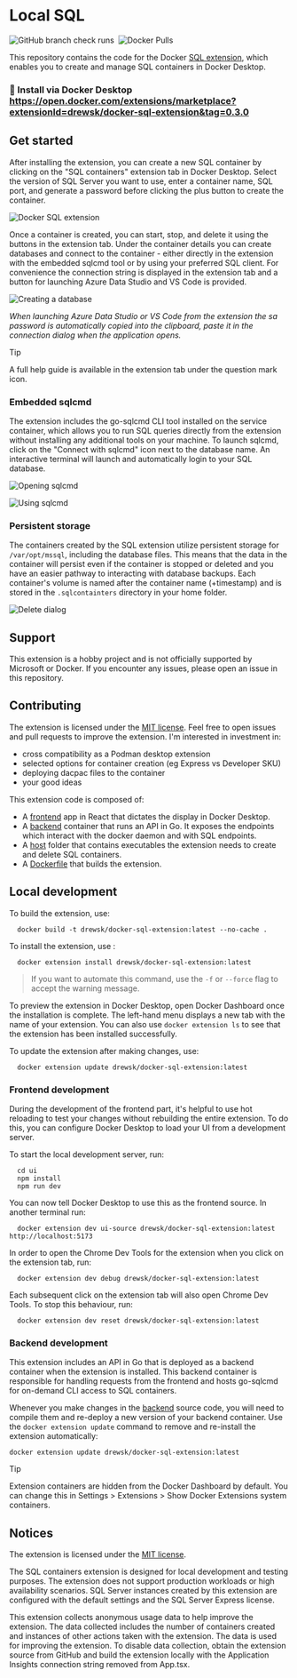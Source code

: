 # Local SQL

![GitHub branch check runs](https://img.shields.io/github/check-runs/dzsquared/docker-sql-extension/main) &nbsp;![Docker Pulls](https://img.shields.io/docker/pulls/drewsk/docker-sql-extension)


This repository contains the code for the Docker [SQL extension](https://open.docker.com/extensions/marketplace?extensionId=drewsk/docker-sql-extension&tag=0.3.0), which enables you to create and manage SQL containers in Docker Desktop.

### 🔌 Install via Docker Desktop https://open.docker.com/extensions/marketplace?extensionId=drewsk/docker-sql-extension&tag=0.3.0

## Get started

After installing the extension, you can create a new SQL container by clicking on the "SQL containers" extension tab in Docker Desktop. Select the version of SQL Server you want to use, enter a container name, SQL port, and generate a password before clicking the plus button to create the container.

![Docker SQL extension](./images/screenshot2.png)

Once a container is created, you can start, stop, and delete it using the buttons in the extension tab. Under the container details you can create databases and connect to the container - either directly in the extension with the embedded sqlcmd tool or by using your preferred SQL client. For convenience the connection string is displayed in the extension tab and a button for launching Azure Data Studio and VS Code is provided.

![Creating a database](./images/create_database.png)

_When launching Azure Data Studio or VS Code from the extension the sa password is automatically copied into the clipboard, paste it in the connection dialog when the application opens._

> [!TIP]
> A full help guide is available in the extension tab under the question mark icon.

### Embedded sqlcmd

The extension includes the go-sqlcmd CLI tool installed on the service container, which allows you to run SQL queries directly from the extension without installing any additional tools on your machine. To launch sqlcmd, click on the "Connect with sqlcmd" icon next to the database name. An interactive terminal will launch and automatically login to your SQL database.

![Opening sqlcmd](./images/open_sqlcmd.png)

![Using sqlcmd](./images/query_sqlcmd.png)

### Persistent storage

The containers created by the SQL extension utilize persistent storage for `/var/opt/mssql`, including the database files. This means that the data in the container will persist even if the container is stopped or deleted and you have an easier pathway to interacting with database backups. Each container's volume is named after the container name (+timestamp) and is stored in the `.sqlcontainters` directory in your home folder.

![Delete dialog](./images/delete_screenshot.png)

## Support

This extension is a hobby project and is not officially supported by Microsoft or Docker. If you encounter any issues, please open an issue in this repository.

## Contributing

The extension is licensed under the [MIT license](./LICENSE). Feel free to open issues and pull requests to improve the extension. I'm interested in investment in:

- cross compatibility as a Podman desktop extension
- selected options for container creation (eg Express vs Developer SKU)
- deploying dacpac files to the container
- your good ideas

This extension code is composed of:

- A [frontend](./ui) app in React that dictates the display in Docker Desktop.
- A [backend](./backend) container that runs an API in Go. It exposes the endpoints which interact with the docker daemon and with SQL endpoints.
- A [host](./host) folder that contains executables the extension needs to create and delete SQL containers.
- A [Dockerfile](./Dockerfile) that builds the extension.

## Local development

To build the extension, use:

```shell
  docker build -t drewsk/docker-sql-extension:latest --no-cache .
```

To install the extension, use :

```shell
  docker extension install drewsk/docker-sql-extension:latest
```

> If you want to automate this command, use the `-f` or `--force` flag to accept the warning message.

To preview the extension in Docker Desktop, open Docker Dashboard once the installation is complete. The left-hand menu displays a new tab with the name of your extension. You can also use `docker extension ls` to see that the extension has been installed successfully.

To update the extension after making changes, use:

```shell
  docker extension update drewsk/docker-sql-extension:latest
```

### Frontend development

During the development of the frontend part, it's helpful to use hot reloading to test your changes without rebuilding the entire extension. To do this, you can configure Docker Desktop to load your UI from a development server.

To start the local development server, run:

```shell
  cd ui
  npm install
  npm run dev
```

You can now tell Docker Desktop to use this as the frontend source. In another terminal run:

```shell
  docker extension dev ui-source drewsk/docker-sql-extension:latest http://localhost:5173
```

In order to open the Chrome Dev Tools for the extension when you click on the extension tab, run:

```shell
  docker extension dev debug drewsk/docker-sql-extension:latest
```

Each subsequent click on the extension tab will also open Chrome Dev Tools. To stop this behaviour, run:

```shell
  docker extension dev reset drewsk/docker-sql-extension:latest
```

### Backend development

This extension includes an API in Go that is deployed as a backend container when the extension is installed. This backend container is responsible for handling requests from the frontend and hosts go-sqlcmd for on-demand CLI access to SQL containers.

Whenever you make changes in the [backend](./backend) source code, you will need to compile them and re-deploy a new version of your backend container.
Use the `docker extension update` command to remove and re-install the extension automatically:

```shell
docker extension update drewsk/docker-sql-extension:latest
```

> [!TIP]
> Extension containers are hidden from the Docker Dashboard by default. You can change this in Settings > Extensions > Show Docker Extensions system containers.

## Notices

The extension is licensed under the [MIT license](./LICENSE).

The SQL containers extension is designed for local development and testing purposes. The extension does not support production workloads or high availability scenarios. SQL Server instances created by this extension are configured with the default settings and the SQL Server Express license.

This extension collects anonymous usage data to help improve the extension. The data collected includes the number of containers created and instances of other actions taken with the extension. The data is used for improving the extension. To disable data collection, obtain the extension source from GitHub and build the extension locally with the Application Insights connection string removed from App.tsx.
